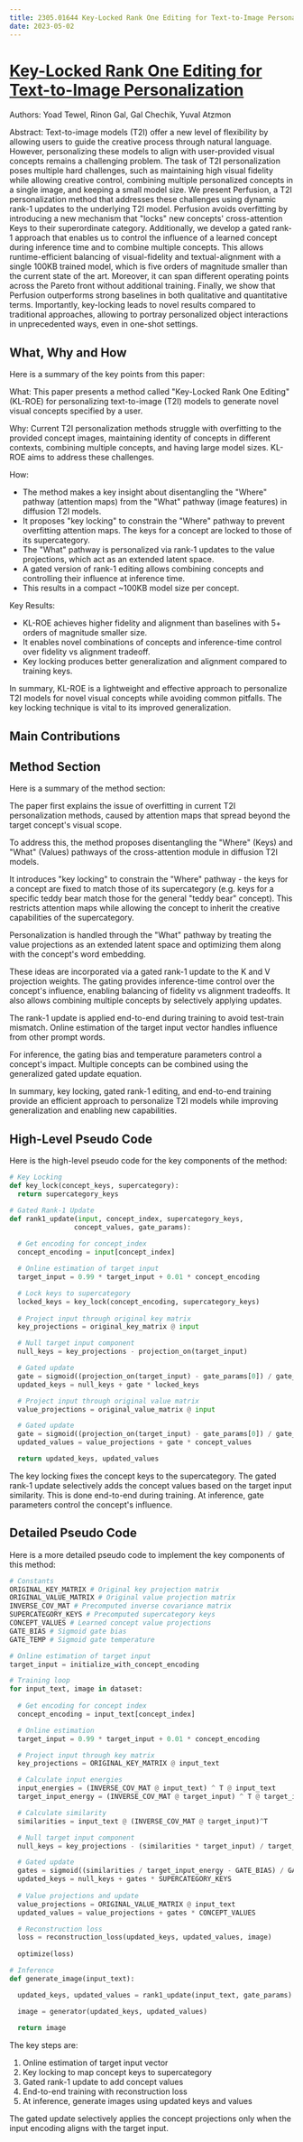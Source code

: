 ```yaml
---
title: 2305.01644 Key-Locked Rank One Editing for Text-to-Image Personalization
date: 2023-05-02
---
```


# [Key-Locked Rank One Editing for Text-to-Image Personalization](https://arxiv.org/abs/2305.01644)

Authors: Yoad Tewel, Rinon Gal, Gal Chechik, Yuval Atzmon

Abstract: Text-to-image models (T2I) offer a new level of flexibility by allowing users
to guide the creative process through natural language. However, personalizing
these models to align with user-provided visual concepts remains a challenging
problem. The task of T2I personalization poses multiple hard challenges, such
as maintaining high visual fidelity while allowing creative control, combining
multiple personalized concepts in a single image, and keeping a small model
size. We present Perfusion, a T2I personalization method that addresses these
challenges using dynamic rank-1 updates to the underlying T2I model. Perfusion
avoids overfitting by introducing a new mechanism that "locks" new concepts'
cross-attention Keys to their superordinate category. Additionally, we develop
a gated rank-1 approach that enables us to control the influence of a learned
concept during inference time and to combine multiple concepts. This allows
runtime-efficient balancing of visual-fidelity and textual-alignment with a
single 100KB trained model, which is five orders of magnitude smaller than the
current state of the art. Moreover, it can span different operating points
across the Pareto front without additional training. Finally, we show that
Perfusion outperforms strong baselines in both qualitative and quantitative
terms. Importantly, key-locking leads to novel results compared to traditional
approaches, allowing to portray personalized object interactions in
unprecedented ways, even in one-shot settings.

## What, Why and How

 Here is a summary of the key points from this paper:

What: This paper presents a method called "Key-Locked Rank One Editing" (KL-ROE) for personalizing text-to-image (T2I) models to generate novel visual concepts specified by a user. 

Why: Current T2I personalization methods struggle with overfitting to the provided concept images, maintaining identity of concepts in different contexts, combining multiple concepts, and having large model sizes. KL-ROE aims to address these challenges.

How:
- The method makes a key insight about disentangling the "Where" pathway (attention maps) from the "What" pathway (image features) in diffusion T2I models. 
- It proposes "key locking" to constrain the "Where" pathway to prevent overfitting attention maps. The keys for a concept are locked to those of its supercategory.
- The "What" pathway is personalized via rank-1 updates to the value projections, which act as an extended latent space.
- A gated version of rank-1 editing allows combining concepts and controlling their influence at inference time.
- This results in a compact ~100KB model size per concept.

Key Results:
- KL-ROE achieves higher fidelity and alignment than baselines with 5+ orders of magnitude smaller size.
- It enables novel combinations of concepts and inference-time control over fidelity vs alignment tradeoff. 
- Key locking produces better generalization and alignment compared to training keys.

In summary, KL-ROE is a lightweight and effective approach to personalize T2I models for novel visual concepts while avoiding common pitfalls. The key locking technique is vital to its improved generalization.

## Main Contributions



## Method Section

 Here is a summary of the method section:

The paper first explains the issue of overfitting in current T2I personalization methods, caused by attention maps that spread beyond the target concept's visual scope. 

To address this, the method proposes disentangling the "Where" (Keys) and "What" (Values) pathways of the cross-attention module in diffusion T2I models.

It introduces "key locking" to constrain the "Where" pathway - the keys for a concept are fixed to match those of its supercategory (e.g. keys for a specific teddy bear match those for the general "teddy bear" concept). This restricts attention maps while allowing the concept to inherit the creative capabilities of the supercategory.

Personalization is handled through the "What" pathway by treating the value projections as an extended latent space and optimizing them along with the concept's word embedding.

These ideas are incorporated via a gated rank-1 update to the K and V projection weights. The gating provides inference-time control over the concept's influence, enabling balancing of fidelity vs alignment tradeoffs. It also allows combining multiple concepts by selectively applying updates.

The rank-1 update is applied end-to-end during training to avoid test-train mismatch. Online estimation of the target input vector handles influence from other prompt words. 

For inference, the gating bias and temperature parameters control a concept's impact. Multiple concepts can be combined using the generalized gated update equation.

In summary, key locking, gated rank-1 editing, and end-to-end training provide an efficient approach to personalize T2I models while improving generalization and enabling new capabilities.

## High-Level Pseudo Code

 Here is the high-level pseudo code for the key components of the method:

```python
# Key Locking
def key_lock(concept_keys, supercategory):
  return supercategory_keys 

# Gated Rank-1 Update 
def rank1_update(input, concept_index, supercategory_keys, 
                concept_values, gate_params):
  
  # Get encoding for concept_index
  concept_encoding = input[concept_index]  

  # Online estimation of target input
  target_input = 0.99 * target_input + 0.01 * concept_encoding   

  # Lock keys to supercategory
  locked_keys = key_lock(concept_encoding, supercategory_keys)
   
  # Project input through original key matrix
  key_projections = original_key_matrix @ input 

  # Null target input component  
  null_keys = key_projections - projection_on(target_input)

  # Gated update 
  gate = sigmoid((projection_on(target_input) - gate_params[0]) / gate_params[1])
  updated_keys = null_keys + gate * locked_keys

  # Project input through original value matrix
  value_projections = original_value_matrix @ input

  # Gated update
  gate = sigmoid((projection_on(target_input) - gate_params[0]) / gate_params[1]) 
  updated_values = value_projections + gate * concept_values

  return updated_keys, updated_values
```

The key locking fixes the concept keys to the supercategory. The gated rank-1 update selectively adds the concept values based on the target input similarity. This is done end-to-end during training. At inference, gate parameters control the concept's influence.

## Detailed Pseudo Code

 Here is a more detailed pseudo code to implement the key components of this method:

```python
# Constants
ORIGINAL_KEY_MATRIX # Original key projection matrix
ORIGINAL_VALUE_MATRIX # Original value projection matrix 
INVERSE_COV_MAT # Precomputed inverse covariance matrix
SUPERCATEGORY_KEYS # Precomputed supercategory keys
CONCEPT_VALUES # Learned concept value projections
GATE_BIAS # Sigmoid gate bias
GATE_TEMP # Sigmoid gate temperature

# Online estimation of target input
target_input = initialize_with_concept_encoding 

# Training loop
for input_text, image in dataset:
  
  # Get encoding for concept index
  concept_encoding = input_text[concept_index]  

  # Online estimation
  target_input = 0.99 * target_input + 0.01 * concept_encoding

  # Project input through key matrix 
  key_projections = ORIGINAL_KEY_MATRIX @ input_text

  # Calculate input energies
  input_energies = (INVERSE_COV_MAT @ input_text) ^ T @ input_text
  target_input_energy = (INVERSE_COV_MAT @ target_input) ^ T @ target_input

  # Calculate similarity  
  similarities = input_text @ (INVERSE_COV_MAT @ target_input)^T

  # Null target input component
  null_keys = key_projections - (similarities * target_input) / target_input_energy

  # Gated update
  gates = sigmoid((similarities / target_input_energy - GATE_BIAS) / GATE_TEMP)
  updated_keys = null_keys + gates * SUPERCATEGORY_KEYS
   
  # Value projections and update
  value_projections = ORIGINAL_VALUE_MATRIX @ input_text
  updated_values = value_projections + gates * CONCEPT_VALUES

  # Reconstruction loss
  loss = reconstruction_loss(updated_keys, updated_values, image)
  
  optimize(loss)

# Inference
def generate_image(input_text):

  updated_keys, updated_values = rank1_update(input_text, gate_params)

  image = generator(updated_keys, updated_values)
  
  return image
```

The key steps are:
1. Online estimation of target input vector
2. Key locking to map concept keys to supercategory
3. Gated rank-1 update to add concept values 
4. End-to-end training with reconstruction loss
5. At inference, generate images using updated keys and values

The gated update selectively applies the concept projections only when the input encoding aligns with the target input.